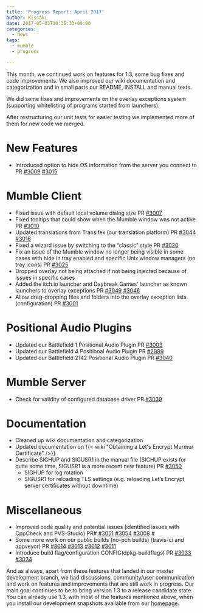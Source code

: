 ```yaml
---
title: 'Progress Report: April 2017'
author: Kissaki
date: 2017-05-03T10:36:33+00:00
categories:
  - News
tags:
  - mumble
  - progress

---
```

This month, we continued work on features for 1.3, some bug fixes and code improvements. We also improved our wiki documentation and categorization and in small parts our README, INSTALL and manual texts.<!--more-->

We did some fixes and improvements on the overlay exceptions system (supporting whitelisting of programs started from launchers).

After restructuring our unit tests for easier testing we implemented more of them for new code we merged.

# New Features

  * Introduced option to hide OS information from the server you connect to PR [#3009][1] [#3015][2]

# Mumble Client

  * Fixed issue with default local volume dialog size PR [#3007][3]
  * Fixed tooltips that could show when the Mumble window was not active PR [#3010][4]
  * Updated translations from Transifex (our translation platform) PR [#3044][5] [#3016][6]
  * Fixed a wizard issue by switching to the &#8220;classic&#8221; style PR [#3020][7]
  * Fix an issue of the Mumble window no longer being visible in some cases with hide in tray enabled and specific Unix window managers (no tray icons) PR [#3025][8]
  * Dropped overlay not being attached if not being injected because of issues in specific cases
  * Added the itch.io launcher and Daybreak Games&#8217; launcher as known launchers to overlay exceptions PR [#3049][9] [#3046][10]
  * Allow drag-dropping files and folders into the overlay exception lists (configuration) PR [#3001][11]

# Positional Audio Plugins

  * Updated our Battlefield 1 Positional Audio Plugin PR [#3003][12]
  * Updated our Battlefield 4 Positional Audio Plugin PR [#2999][13]
  * Updated our Battlefield 2142 Positional Audio Plugin PR [#3040][14]

# Mumble Server

  * Check for validity of configured database driver PR [#3039][15]

# Documentation

  * Cleaned up wiki documentation and categorization
  * Updated documentation on {{< wiki "Obtaining a Let's Encrypt Murmur Certificate" />}}
  * Describe SIGHUP and SIGUSR1 in the manual file (SIGHUP exists for quite some time, SIGUSR1 is a more recent new feature) PR [#3050][17]
      * SIGHUP for log rotation
      * SIGUSR1 for reloading TLS settings (e.g. reloading Let&#8217;s Encrypt server certificates without downtime)

# Miscellaneous

  * Improved code quality and potential issues (identified issues with CppCheck and PVS-Studio) PR# [#3051][18] [#3054][19] [#3008][20] #
  * Some more work on our public builds (no-pch builds) (travis-ci and appveyor) PR [#3014][21] [#3013][22] [#3012][23] [#3011][24]
  * Introduce build flag/configuration CONFIG(dpkg-buildflags) PR [#3033][25] [#3034][26]

And as always, apart from these features that landed in our master development branch, we had discussions, community/user communication and work on features and improvements that are still work in progress. Our main goal continues to be to bring version 1.3 to a release candidate state.  You can already use 1.3, with most of the features mentioned above, when you install our development snapshots available from our [homepage][27].

 [1]: https://github.com/mumble-voip/mumble/pull/3009
 [2]: https://github.com/mumble-voip/mumble/pull/3015
 [3]: https://github.com/mumble-voip/mumble/pull/3007
 [4]: https://github.com/mumble-voip/mumble/pull/3010
 [5]: https://github.com/mumble-voip/mumble/pull/3045
 [6]: https://github.com/mumble-voip/mumble/pull/3016
 [7]: https://github.com/mumble-voip/mumble/pull/3020
 [8]: https://github.com/mumble-voip/mumble/pull/3025
 [9]: https://github.com/mumble-voip/mumble/pull/3049
 [10]: https://github.com/mumble-voip/mumble/pull/3046
 [11]: https://github.com/mumble-voip/mumble/pull/3001
 [12]: https://github.com/mumble-voip/mumble/pull/3003
 [13]: https://github.com/mumble-voip/mumble/pull/2999
 [14]: https://github.com/mumble-voip/mumble/pull/3040
 [15]: https://github.com/mumble-voip/mumble/pull/3039
 [17]: https://github.com/mumble-voip/mumble/pull/3050
 [18]: https://github.com/mumble-voip/mumble/pull/3051
 [19]: https://github.com/mumble-voip/mumble/pull/3054
 [20]: https://github.com/mumble-voip/mumble/pull/3008
 [21]: https://github.com/mumble-voip/mumble/pull/3014
 [22]: https://github.com/mumble-voip/mumble/pull/3013
 [23]: https://github.com/mumble-voip/mumble/pull/3012
 [24]: https://github.com/mumble-voip/mumble/pull/3011
 [25]: https://github.com/mumble-voip/mumble/pull/3033
 [26]: https://github.com/mumble-voip/mumble/pull/3034
 [27]: https://www.mumble.info/
